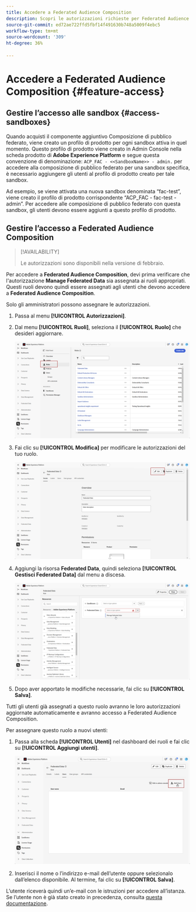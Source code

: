 ```yaml
---
title: Accedere a Federated Audience Composition
description: Scopri le autorizzazioni richieste per Federated Audience Composition
source-git-commit: ed72ae722ffd5fbf14f491630b748a5009f4ebc5
workflow-type: tm+mt
source-wordcount: '309'
ht-degree: 36%

---
```


# Accedere a Federated Audience Composition {#feature-access}

## Gestire l’accesso alle sandbox {#access-sandboxes}

Quando acquisti il componente aggiuntivo Composizione di pubblico federato, viene creato un profilo di prodotto per ogni sandbox attiva in quel momento. Questo profilo di prodotto viene creato in Admin Console nella scheda prodotto di **Adobe Experience Platform** e segue questa convenzione di denominazione: `ACP_FAC - <<SandboxName>> - admin.` per accedere alla composizione di pubblico federato per una sandbox specifica, è necessario aggiungere gli utenti al profilo di prodotto creato per tale sandbox.

Ad esempio, se viene attivata una nuova sandbox denominata “fac-test”, viene creato il profilo di prodotto corrispondente “ACP_FAC - fac-test - admin”. Per accedere alle composizione di pubblico federato con questa sandbox, gli utenti devono essere aggiunti a questo profilo di prodotto.

## Gestire l’accesso a Federated Audience Composition

>[!AVAILABILITY]
>
>Le autorizzazioni sono disponibili nella versione di febbraio.

Per accedere a **Federated Audience Composition**, devi prima verificare che l&#39;autorizzazione **Manage Federated Data** sia assegnata ai ruoli appropriati. Questi ruoli devono quindi essere assegnati agli utenti che devono accedere a **Federated Audience Composition**.

Solo gli amministratori possono assegnare le autorizzazioni.

1. Passa al menu **[!UICONTROL Autorizzazioni]**.

1. Dal menu **[!UICONTROL Ruoli]**, seleziona il **[!UICONTROL Ruolo]** che desideri aggiornare.

   ![](assets/access_fda_1.png)

1. Fai clic su **[!UICONTROL Modifica]** per modificare le autorizzazioni del tuo ruolo.

   ![](assets/access_fda_2.png)

1. Aggiungi la risorsa **Federated Data**, quindi seleziona **[!UICONTROL Gestisci Federated Data]** dal menu a discesa.

   ![](assets/access_fda_3.png)

1. Dopo aver apportato le modifiche necessarie, fai clic su **[!UICONTROL Salva]**.

Tutti gli utenti già assegnati a questo ruolo avranno le loro autorizzazioni aggiornate automaticamente e avranno accesso a Federated Audience Composition.

Per assegnare questo ruolo a nuovi utenti:

1. Passa alla scheda **[!UICONTROL Utenti]** nel dashboard dei ruoli e fai clic su **[!UICONTROL Aggiungi utenti]**.

   ![](assets/access_fda_4.png)

1. Inserisci il nome o l’indirizzo e-mail dell’utente oppure selezionalo dall’elenco disponibile. Al termine, fai clic su **[!UICONTROL Salva]**.

L’utente riceverà quindi un’e-mail con le istruzioni per accedere all’istanza. Se l’utente non è già stato creato in precedenza, consulta [questa documentazione](https://experienceleague.adobe.com/it/docs/experience-platform/access-control/abac/permissions-ui/users).


